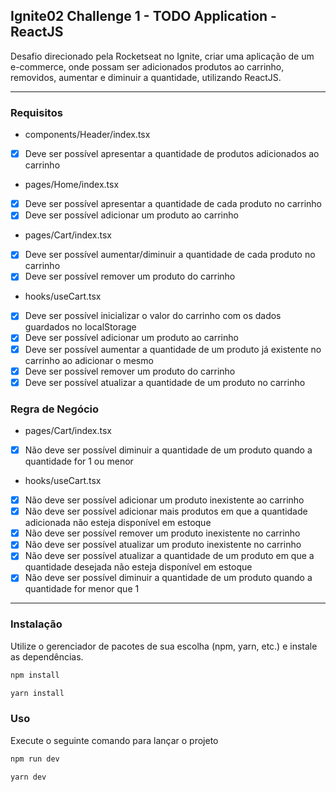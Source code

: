 ## Ignite02 Challenge 1 - TODO Application - ReactJS
Desafio direcionado pela Rocketseat no Ignite, criar uma aplicação de um e-commerce, onde possam ser adicionados produtos ao carrinho, removidos, aumentar e diminuir a quantidade, utilizando ReactJS.

---

### Requisitos

* components/Header/index.tsx
- [X] Deve ser possível apresentar a quantidade de produtos adicionados ao carrinho

* pages/Home/index.tsx
- [X] Deve ser possível apresentar a quantidade de cada produto no carrinho
- [X] Deve ser possível adicionar um produto ao carrinho

* pages/Cart/index.tsx
- [X] Deve ser possível aumentar/diminuir a quantidade de cada produto no carrinho
- [X] Deve ser possível remover um produto do carrinho

* hooks/useCart.tsx
- [X] Deve ser possível inicializar o valor do carrinho com os dados guardados no localStorage
- [X] Deve ser possível adicionar um produto ao carrinho
- [X] Deve ser possível aumentar a quantidade de um produto já existente no carrinho ao adicionar o mesmo
- [X] Deve ser possível remover um produto do carrinho
- [X] Deve ser possível atualizar a quantidade de um produto no carrinho

### Regra de Negócio

* pages/Cart/index.tsx
- [X] Não deve ser possível diminuir a quantidade de um produto quando a quantidade for 1 ou menor

* hooks/useCart.tsx
- [X] Não deve ser possível adicionar um produto inexistente ao carrinho
- [X] Não deve ser possível adicionar mais produtos em que a quantidade adicionada não esteja disponível em estoque
- [X] Não deve ser possível remover um produto inexistente no carrinho
- [X] Não deve ser possível atualizar um produto inexistente no carrinho
- [X] Não deve ser possível atualizar a quantidade de um produto em que a quantidade desejada não esteja disponível em estoque
- [X] Não deve ser possível diminuir a quantidade de um produto quando a quantidade for menor que 1

---

### Instalação

Utilize o gerenciador de pacotes de sua escolha (npm, yarn, etc.) e instale as dependências.

```bash
npm install
```

```bash
yarn install
```

### Uso
Execute o seguinte comando para lançar o projeto

```bash
npm run dev
```

```bash
yarn dev
```
